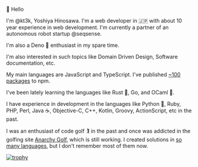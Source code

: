 :wave: Hello

I'm @kt3k, Yoshiya Hinosawa. I'm a web developer in :jp: with about 10 year experience in web development. I'm currently a partner of an autonomous robot startup @seqsense.

I'm also a Deno :sauropod: enthusiast in my spare time.

I'm also interested in such topics like Domain Driven Design, Software documentation, etc.

My main languages are JavaScript and TypeScript. I've published [~100 packages](https://www.npmjs.com/~kt3k) to npm.

I've been lately learning the languages like Rust :crab:, Go, and OCaml :camel:.

I have experience in development in the languages like Python :snake:, Ruby, PHP, Perl, Java :coffee:, Objective-C, C++, Kotlin, Groovy, ActionScript, etc in the past.

I was an enthusiast of code golf :golfing: in the past and once was addicted in the golfing site [Anarchy Golf](http://golf.shinh.org/), which is still working. I created solutions in [so many languages](https://github.com/kt3k/anarchy-golf-old-solutions), but I don't remember most of them now.

[![trophy](https://github-profile-trophy.vercel.app/?username=kt3k&theme=gruvbox)](https://github.com/ryo-ma/github-profile-trophy)
